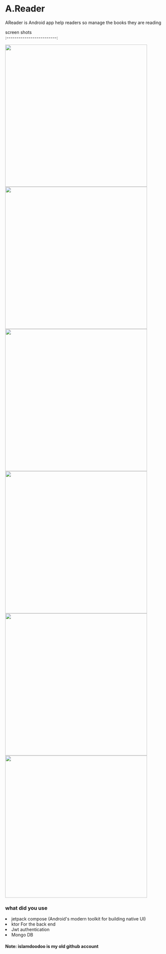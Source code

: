 # A.Reader

<p> AReader is Android app help readers so manage the books they are reading </p>

screen shots           
:-------------------------:


[<img src="https://user-images.githubusercontent.com/110403890/182169022-cf57bc54-ac3c-40e1-8ed5-d1a04f7277e2.png"  height="455" />](https://user-images.githubusercontent.com/110403890/182169022-cf57bc54-ac3c-40e1-8ed5-d1a04f7277e2.png)
[<img src="https://user-images.githubusercontent.com/110403890/182169077-9468fe49-af09-4628-9b0a-5219d600193a.png"  height="455" />](https://user-images.githubusercontent.com/110403890/182169077-9468fe49-af09-4628-9b0a-5219d600193a.png)
[<img src="https://user-images.githubusercontent.com/110403890/182168841-b402f6a5-a4d2-4095-a8c8-b1f0fcc20ed1.png" height="455" />](https://user-images.githubusercontent.com/110403890/182168841-b402f6a5-a4d2-4095-a8c8-b1f0fcc20ed1.png)
[<img src="https://user-images.githubusercontent.com/110403890/182169139-5896a35f-0de6-467d-b183-476d7233168e.png"  height="455" />](https://user-images.githubusercontent.com/110403890/182169139-5896a35f-0de6-467d-b183-476d7233168e.png)
[<img src="https://user-images.githubusercontent.com/110403890/182169311-769b8cca-b817-49a1-8344-b946776d0048.png" height="455" />](https://user-images.githubusercontent.com/110403890/182169311-769b8cca-b817-49a1-8344-b946776d0048.png)
[<img src="https://user-images.githubusercontent.com/110403890/182169494-7980c558-d081-460d-8a64-6dbf751562b6.png"  height="455" />](https://user-images.githubusercontent.com/110403890/182169494-7980c558-d081-460d-8a64-6dbf751562b6.png)
<br>
<h3> what did you use </h3>
<ui> 
  <li> jetpack compose (Android's modern toolkit for building native UI) </li>
  <li> ktor For the back end </li>
  <li> Jwt authentication </li>
  <li> Mongo DB </li>
</ui>

<h4> Note: islamdoodoo is my old github account </h4>

